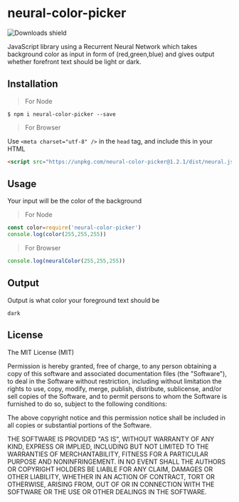 # neural-color-picker
![Downloads shield](https://img.shields.io/npm/dt/neural-color-picker.svg)

JavaScript library using a Recurrent Neural Network which takes background color as input in form of (red,green,blue) and gives output whether forefront text should be light or dark.

## Installation

> For Node

    $ npm i neural-color-picker --save

> For Browser

Use ```<meta charset="utf-8" />``` in the ```head``` tag,
and include this in your HTML

```html 
<script src="https://unpkg.com/neural-color-picker@1.2.1/dist/neural.js"></script>
```

## Usage
Your input will be the color of the background

> For Node

```javascript
const color=require('neural-color-picker')
console.log(color(255,255,255))
```

> For Browser

```javascript
console.log(neuralColor(255,255,255))
```

## Output
Output is what color your foreground text should be
```
dark
```

## License
The MIT License (MIT)

Permission is hereby granted, free of charge, to any person obtaining a copy of this software and associated documentation files (the "Software"), to deal in the Software without restriction, including without limitation the rights to use, copy, modify, merge, publish, distribute, sublicense, and/or sell copies of the Software, and to permit persons to whom the Software is furnished to do so, subject to the following conditions:

The above copyright notice and this permission notice shall be included in all copies or substantial portions of the Software.

THE SOFTWARE IS PROVIDED "AS IS", WITHOUT WARRANTY OF ANY KIND, EXPRESS OR IMPLIED, INCLUDING BUT NOT LIMITED TO THE WARRANTIES OF MERCHANTABILITY, FITNESS FOR A PARTICULAR PURPOSE AND NONINFRINGEMENT. IN NO EVENT SHALL THE AUTHORS OR COPYRIGHT HOLDERS BE LIABLE FOR ANY CLAIM, DAMAGES OR OTHER LIABILITY, WHETHER IN AN ACTION OF CONTRACT, TORT OR OTHERWISE, ARISING FROM, OUT OF OR IN CONNECTION WITH THE SOFTWARE OR THE USE OR OTHER DEALINGS IN THE SOFTWARE.
